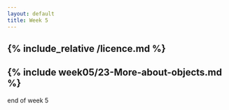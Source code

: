 ```yaml
---
layout: default
title: Week 5
---
```

{% include_relative /licence.md %}
---
{% include week05/23-More-about-objects.md %}
---

end of week 5
